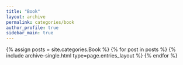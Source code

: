 ```yaml
---
title: "Book"
layout: archive
permalink: categories/book
author_profile: true
sidebar_main: true
---
```



{% assign posts = site.categories.Book %}
{% for post in posts %} {% include archive-single.html type=page.entries_layout %} {% endfor %}